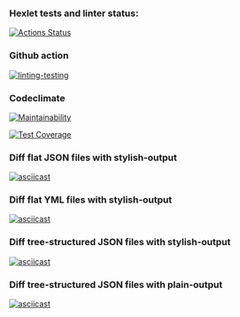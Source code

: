 ### Hexlet tests and linter status:
[![Actions Status](https://github.com/Elflight/frontend-project-46/actions/workflows/hexlet-check.yml/badge.svg)](https://github.com/Elflight/frontend-project-46/actions)

### Github action
[![linting-testing](https://github.com/Elflight/frontend-project-46/actions/workflows/linting-testing.yml/badge.svg)](https://github.com/Elflight/frontend-project-46/actions/workflows/linting-testing.yml)

### Codeclimate
[![Maintainability](https://api.codeclimate.com/v1/badges/fcc850c41e58d3101898/maintainability)](https://codeclimate.com/github/Elflight/frontend-project-46/maintainability)

[![Test Coverage](https://api.codeclimate.com/v1/badges/fcc850c41e58d3101898/test_coverage)](https://codeclimate.com/github/Elflight/frontend-project-46/test_coverage)

### Diff flat JSON files with stylish-output
[![asciicast](https://asciinema.org/a/TSYfzNehrGqrxxdrRt6vEojB5.svg)](https://asciinema.org/a/TSYfzNehrGqrxxdrRt6vEojB5)

### Diff flat YML files with stylish-output
[![asciicast](https://asciinema.org/a/J7pqk1cQzSMFUnHh3IndJKaWk.svg)](https://asciinema.org/a/J7pqk1cQzSMFUnHh3IndJKaWk)

### Diff tree-structured JSON files with stylish-output
[![asciicast](https://asciinema.org/a/woq5HZhqPWxGMxa7d08b5y4Ty.svg)](https://asciinema.org/a/woq5HZhqPWxGMxa7d08b5y4Ty)

### Diff tree-structured JSON files with plain-output
[![asciicast](https://asciinema.org/a/VyKiHDPFQAaTtMJLT7eAhXSDw.svg)](https://asciinema.org/a/VyKiHDPFQAaTtMJLT7eAhXSDw)